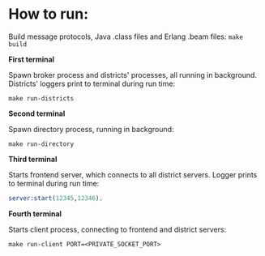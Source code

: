 # How to run:

Build message protocols, Java .class files and Erlang .beam files:
```make build```


**First terminal**

Spawn broker process and districts' processes, all running in background.
Districts' loggers print to terminal during run time:

```make run-broker\
make run-districts
```


**Second terminal**

Spawn directory process, running in background:

```make run-directory```


**Third terminal**

Starts frontend server, which connects to all district servers.
Logger prints to terminal during run time:

```erl -pa frontend/ebin\
server:start(12345,12346).
```


**Fourth terminal**

Starts client process, connecting to frontend and district servers:

```make run-client PORT=<PRIVATE_SOCKET_PORT>```

